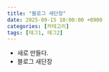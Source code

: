 ```yaml
---
title: "블로그 새단장"
date: 2025-09-15 10:00:00 +0900
categories: [카테고리]
tags: [태그1, 태그2]
---
```


- 새로 만들다.
- 블로그 새단장
